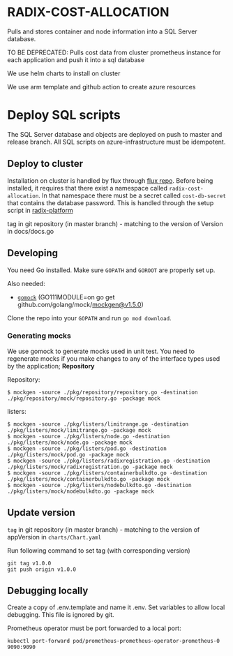 # RADIX-COST-ALLOCATION

Pulls and stores container and node information into a SQL Server database.

TO BE DEPRECATED: Pulls cost data from cluster prometheus instance for each application and push it into a sql database

We use helm charts to install on cluster

We use arm template and github action to create azure resources

# Deploy SQL scripts
The SQL Server database and objects are deployed on push to master and release branch.
All SQL scripts on azure-infrastructure must be idempotent.

## Deploy to cluster

Installation on cluster is handled by flux through [flux repo](https://github.com/equinor/radix-flux). Before being installed, it requires that there exist a namespace called `radix-cost-allocation`. In that namespace there must be a secret called `cost-db-secret` that contains the database password. This is handled through the setup script in [radix-platform](https://github.com/equinor/radix-platform)

tag in git repository (in master branch) - matching to the version of Version in docs/docs.go

## Developing

You need Go installed. Make sure `GOPATH` and `GOROOT` are properly set up.

Also needed:

- [`gomock`](https://github.com/golang/mock) (GO111MODULE=on go get github.com/golang/mock/mockgen@v1.5.0)

Clone the repo into your `GOPATH` and run `go mod download`.

### Generating mocks
We use gomock to generate mocks used in unit test.
You need to regenerate mocks if you make changes to any of the interface types used by the application; **Repository**

Repository:
```
$ mockgen -source ./pkg/repository/repository.go -destination ./pkg/repository/mock/repository.go -package mock
```
listers:
```
$ mockgen -source ./pkg/listers/limitrange.go -destination ./pkg/listers/mock/limitrange.go -package mock
$ mockgen -source ./pkg/listers/node.go -destination ./pkg/listers/mock/node.go -package mock
$ mockgen -source ./pkg/listers/pod.go -destination ./pkg/listers/mock/pod.go -package mock
$ mockgen -source ./pkg/listers/radixregistration.go -destination ./pkg/listers/mock/radixregistration.go -package mock
$ mockgen -source ./pkg/listers/containerbulkdto.go -destination ./pkg/listers/mock/containerbulkdto.go -package mock
$ mockgen -source ./pkg/listers/nodebulkdto.go -destination ./pkg/listers/mock/nodebulkdto.go -package mock
```

## Update version

`tag` in git repository (in master branch) - matching to the version of appVersion in `charts/Chart.yaml`

Run following command to set tag (with corresponding version)
```
git tag v1.0.0
git push origin v1.0.0
```

## Debugging locally

Create a copy of .env.template and name it .env. Set variables to allow local debugging. This file is ignored by git.

Prometheus operator must be port forwarded to a local port:
```
kubectl port-forward pod/prometheus-prometheus-operator-prometheus-0 9090:9090
```